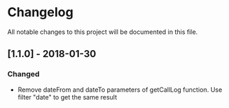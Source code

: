 # Changelog
All notable changes to this project will be documented in this file.

## [1.1.0] - 2018-01-30
### Changed
- Remove dateFrom and dateTo parameters of getCallLog function. Use filter "date" to get the same result